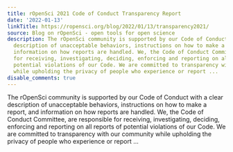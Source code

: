 ```yaml
---
title: rOpenSci 2021 Code of Conduct Transparency Report
date: '2022-01-13'
linkTitle: https://ropensci.org/blog/2022/01/13/transparency2021/
source: Blog on rOpenSci - open tools for open science
description: The rOpenSci community is supported by our Code of Conduct with a clear
  description of unacceptable behaviors, instructions on how to make a report, and
  information on how reports are handled. We, the Code of Conduct Committee, are responsible
  for receiving, investigating, deciding, enforcing and reporting on all reports of
  potential violations of our Code. We are committed to transparency with our community
  while upholding the privacy of people who experience or report ...
disable_comments: true
---
```

The rOpenSci community is supported by our Code of Conduct with a clear description of unacceptable behaviors, instructions on how to make a report, and information on how reports are handled. We, the Code of Conduct Committee, are responsible for receiving, investigating, deciding, enforcing and reporting on all reports of potential violations of our Code. We are committed to transparency with our community while upholding the privacy of people who experience or report ...